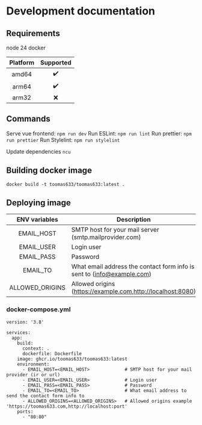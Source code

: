 # Development documentation

## Requirements

node 24
docker

| Platform | Supported |
| :------: | :-------: |
|  amd64   |    ✔️     |
|  arm64   |    ✔️     |
|  arm32   |    ❌     |

## Commands

Serve vue frontend: `npm run dev`
Run ESLint: `npm run lint`
Run prettier: `npm run prettier`
Run Stylelint: `npm run stylelint`

Update dependencies `ncu`

## Building docker image

`docker build -t toomas633/toomas633:latest .`

## Deploying image

|  ENV variables  | Description                                                            |
| :-------------: | ---------------------------------------------------------------------- |
|   EMAIL_HOST    | SMTP host for your mail server (smtp.mailprovider.com)                 |
|   EMAIL_USER    | Login user                                                             |
|   EMAIL_PASS    | Password                                                               |
|    EMAIL_TO     | What email address the contact form info is sent to (info@example.com) |
| ALLOWED_ORIGINS | Allowed origins (https://example.com,http://localhost:8080)            |

### docker-compose.yml

```
version: '3.8'

services:
  app:
    build:
      context: .
      dockerfile: Dockerfile
    image: ghcr.io/toomas633/toomas633:latest
    environment:
      - EMAIL_HOST=<EMAIL_HOST>             # SMTP host for your mail provider (ir or url)
      - EMAIL_USER=<EMAIL_USER>             # Login user
      - EMAIL_PASS=<EMAIL_PASS>             # Password
      - EMAIL_TO=<EMAIL_TO>                 # What email address to send the contact form info to
      - ALLOWED_ORIGINS=<ALLOWED_ORIGINS>   # Allowed origins example 'https://toomas633.com,http://localhost:port'
    ports:
      - "80:80"
```
